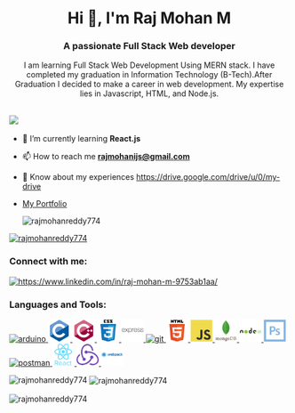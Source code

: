  <h1 align="center">Hi 👋, I'm Raj Mohan M</h1>
<h3 align="center">A passionate Full Stack Web developer</h3>
<p align="center">I am learning Full Stack Web Development Using MERN stack. I have completed my graduation in Information Technology (B-Tech).After Graduation I  decided to make a career in web development. My expertise lies in Javascript, HTML, and Node.js.</p></br>

<img src="https://www.multidots.com/wp-content/uploads/2020/01/code-quality-standard.png?quality=90" />

  




- 🌱 I’m currently learning **React.js**

- 📫 How to reach me **rajmohanijs@gmail.com**

- 📄 Know about my experiences https://drive.google.com/drive/u/0/my-drive
- <a href="https://www-raj-mohan-portfolio-com-9y1a.vercel.app/" target="blank" alt="https://www-raj-mohan-portfolio-com-9y1a.vercel.app/">My Portfolio</a>
  
  <p align="left"> <img src="https://komarev.com/ghpvc/?username=rajmohanreddy774&label=Profile%20views&color=0e75b6&style=flat" alt="rajmohanreddy774" /> </p>

<p align="left"> <a href="https://github.com/ryo-ma/github-profile-trophy"><img src="https://github-profile-trophy.vercel.app/?username=rajmohanreddy774" alt="rajmohanreddy774" /></a> </p>

<h3 align="left">Connect with me:</h3>
<p align="left">
<a href="https://www.linkedin.com/in/raj-mohan-m-9753ab1aa/" target="blank"><img align="center" src="https://raw.githubusercontent.com/rahuldkjain/github-profile-readme-generator/master/src/images/icons/Social/linked-in-alt.svg" alt="https://www.linkedin.com/in/raj-mohan-m-9753ab1aa/" height="30" width="40" /></a>
</p>
   <h3 align="left">Languages and Tools:</h3>
<p align="left"> <a href="https://www.arduino.cc/" target="_blank" rel="noreferrer"> <img src="https://cdn.worldvectorlogo.com/logos/arduino-1.svg" alt="arduino" width="40" height="40"/> </a> <a href="https://www.cprogramming.com/" target="_blank" rel="noreferrer"> <img src="https://raw.githubusercontent.com/devicons/devicon/master/icons/c/c-original.svg" alt="c" width="40" height="40"/> </a> <a href="https://www.w3schools.com/cpp/" target="_blank" rel="noreferrer"> <img src="https://raw.githubusercontent.com/devicons/devicon/master/icons/cplusplus/cplusplus-original.svg" alt="cplusplus" width="40" height="40"/> </a> <a href="https://www.w3schools.com/css/" target="_blank" rel="noreferrer"> <img src="https://raw.githubusercontent.com/devicons/devicon/master/icons/css3/css3-original-wordmark.svg" alt="css3" width="40" height="40"/> </a> <a href="https://expressjs.com" target="_blank" rel="noreferrer"> <img src="https://raw.githubusercontent.com/devicons/devicon/master/icons/express/express-original-wordmark.svg" alt="express" width="40" height="40"/> </a> <a href="https://git-scm.com/" target="_blank" rel="noreferrer"> <img src="https://www.vectorlogo.zone/logos/git-scm/git-scm-icon.svg" alt="git" width="40" height="40"/> </a> <a href="https://www.w3.org/html/" target="_blank" rel="noreferrer"> <img src="https://raw.githubusercontent.com/devicons/devicon/master/icons/html5/html5-original-wordmark.svg" alt="html5" width="40" height="40"/> </a> <a href="https://developer.mozilla.org/en-US/docs/Web/JavaScript" target="_blank" rel="noreferrer"> <img src="https://raw.githubusercontent.com/devicons/devicon/master/icons/javascript/javascript-original.svg" alt="javascript" width="40" height="40"/> </a> <a href="https://www.mongodb.com/" target="_blank" rel="noreferrer"> <img src="https://raw.githubusercontent.com/devicons/devicon/master/icons/mongodb/mongodb-original-wordmark.svg" alt="mongodb" width="40" height="40"/> </a> <a href="https://nodejs.org" target="_blank" rel="noreferrer"> <img src="https://raw.githubusercontent.com/devicons/devicon/master/icons/nodejs/nodejs-original-wordmark.svg" alt="nodejs" width="40" height="40"/> </a> <a href="https://www.photoshop.com/en" target="_blank" rel="noreferrer"> <img src="https://raw.githubusercontent.com/devicons/devicon/master/icons/photoshop/photoshop-line.svg" alt="photoshop" width="40" height="40"/> </a> <a href="https://postman.com" target="_blank" rel="noreferrer"> <img src="https://www.vectorlogo.zone/logos/getpostman/getpostman-icon.svg" alt="postman" width="40" height="40"/> </a> <a href="https://reactjs.org/" target="_blank" rel="noreferrer"> <img src="https://raw.githubusercontent.com/devicons/devicon/master/icons/react/react-original-wordmark.svg" alt="react" width="40" height="40"/> </a> <a href="https://redux.js.org" target="_blank" rel="noreferrer"> <img src="https://raw.githubusercontent.com/devicons/devicon/master/icons/redux/redux-original.svg" alt="redux" width="40" height="40"/> </a> <a href="https://webpack.js.org" target="_blank" rel="noreferrer"> <img src="https://raw.githubusercontent.com/devicons/devicon/d00d0969292a6569d45b06d3f350f463a0107b0d/icons/webpack/webpack-original-wordmark.svg" alt="webpack" width="40" height="40"/> </a> </p>
   
   
   
<p><img align="left" src="https://github-readme-stats.vercel.app/api/top-langs?username=rajmohanreddy774&show_icons=true&locale=en&layout=compact" alt="rajmohanreddy774" /></p>

<p>&nbsp;<img align="center" src="https://github-readme-stats.vercel.app/api?username=rajmohanreddy774&show_icons=true&locale=en" alt="rajmohanreddy774" /></p>

<p><img align="center" src="https://github-readme-streak-stats.herokuapp.com/?user=rajmohanreddy774&" alt="rajmohanreddy774" /></p>
